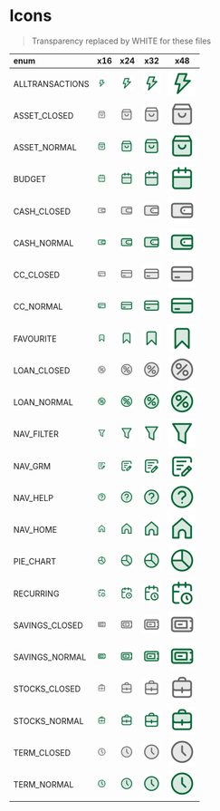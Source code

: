 # Icons

> Transparency replaced by WHITE for these files

enum | x16 | x24 | x32 | x48
:-- | --- | --- | --- | ---
ALLTRANSACTIONS | <img src="ALLTRANSACTIONS.svg" width="16">  | <img src="ALLTRANSACTIONS.svg" width="24">  | <img src="ALLTRANSACTIONS.svg" width="32">  | <img src="ALLTRANSACTIONS.svg" width="48"> 
ASSET_CLOSED | <img src="ASSET_CLOSED.svg" width="16">  | <img src="ASSET_CLOSED.svg" width="24">  | <img src="ASSET_CLOSED.svg" width="32">  | <img src="ASSET_CLOSED.svg" width="48"> 
ASSET_NORMAL | <img src="ASSET_NORMAL.svg" width="16">  | <img src="ASSET_NORMAL.svg" width="24">  | <img src="ASSET_NORMAL.svg" width="32">  | <img src="ASSET_NORMAL.svg" width="48"> 
BUDGET | <img src="BUDGET.svg" width="16">  | <img src="BUDGET.svg" width="24">  | <img src="BUDGET.svg" width="32">  | <img src="BUDGET.svg" width="48"> 
CASH_CLOSED | <img src="CASH_CLOSED.svg" width="16">  | <img src="CASH_CLOSED.svg" width="24">  | <img src="CASH_CLOSED.svg" width="32">  | <img src="CASH_CLOSED.svg" width="48"> 
CASH_NORMAL | <img src="CASH_NORMAL.svg" width="16">  | <img src="CASH_NORMAL.svg" width="24">  | <img src="CASH_NORMAL.svg" width="32">  | <img src="CASH_NORMAL.svg" width="48"> 
CC_CLOSED | <img src="CC_CLOSED.svg" width="16">  | <img src="CC_CLOSED.svg" width="24">  | <img src="CC_CLOSED.svg" width="32">  | <img src="CC_CLOSED.svg" width="48"> 
CC_NORMAL | <img src="CC_NORMAL.svg" width="16">  | <img src="CC_NORMAL.svg" width="24">  | <img src="CC_NORMAL.svg" width="32">  | <img src="CC_NORMAL.svg" width="48"> 
FAVOURITE | <img src="FAVOURITE.svg" width="16">  | <img src="FAVOURITE.svg" width="24">  | <img src="FAVOURITE.svg" width="32">  | <img src="FAVOURITE.svg" width="48"> 
LOAN_CLOSED | <img src="LOAN_CLOSED.svg" width="16">  | <img src="LOAN_CLOSED.svg" width="24">  | <img src="LOAN_CLOSED.svg" width="32">  | <img src="LOAN_CLOSED.svg" width="48"> 
LOAN_NORMAL | <img src="LOAN_NORMAL.svg" width="16">  | <img src="LOAN_NORMAL.svg" width="24">  | <img src="LOAN_NORMAL.svg" width="32">  | <img src="LOAN_NORMAL.svg" width="48"> 
NAV_FILTER | <img src="NAV_FILTER.svg" width="16">  | <img src="NAV_FILTER.svg" width="24">  | <img src="NAV_FILTER.svg" width="32">  | <img src="NAV_FILTER.svg" width="48"> 
NAV_GRM | <img src="NAV_GRM.svg" width="16">  | <img src="NAV_GRM.svg" width="24">  | <img src="NAV_GRM.svg" width="32">  | <img src="NAV_GRM.svg" width="48"> 
NAV_HELP | <img src="NAV_HELP.svg" width="16">  | <img src="NAV_HELP.svg" width="24">  | <img src="NAV_HELP.svg" width="32">  | <img src="NAV_HELP.svg" width="48"> 
NAV_HOME | <img src="NAV_HOME.svg" width="16">  | <img src="NAV_HOME.svg" width="24">  | <img src="NAV_HOME.svg" width="32">  | <img src="NAV_HOME.svg" width="48"> 
PIE_CHART | <img src="PIE_CHART.svg" width="16">  | <img src="PIE_CHART.svg" width="24">  | <img src="PIE_CHART.svg" width="32">  | <img src="PIE_CHART.svg" width="48"> 
RECURRING | <img src="RECURRING.svg" width="16">  | <img src="RECURRING.svg" width="24">  | <img src="RECURRING.svg" width="32">  | <img src="RECURRING.svg" width="48"> 
SAVINGS_CLOSED | <img src="SAVINGS_CLOSED.svg" width="16">  | <img src="SAVINGS_CLOSED.svg" width="24">  | <img src="SAVINGS_CLOSED.svg" width="32">  | <img src="SAVINGS_CLOSED.svg" width="48"> 
SAVINGS_NORMAL | <img src="SAVINGS_NORMAL.svg" width="16">  | <img src="SAVINGS_NORMAL.svg" width="24">  | <img src="SAVINGS_NORMAL.svg" width="32">  | <img src="SAVINGS_NORMAL.svg" width="48"> 
STOCKS_CLOSED | <img src="STOCKS_CLOSED.svg" width="16">  | <img src="STOCKS_CLOSED.svg" width="24">  | <img src="STOCKS_CLOSED.svg" width="32">  | <img src="STOCKS_CLOSED.svg" width="48"> 
STOCKS_NORMAL | <img src="STOCKS_NORMAL.svg" width="16">  | <img src="STOCKS_NORMAL.svg" width="24">  | <img src="STOCKS_NORMAL.svg" width="32">  | <img src="STOCKS_NORMAL.svg" width="48"> 
TERM_CLOSED | <img src="TERM_CLOSED.svg" width="16">  | <img src="TERM_CLOSED.svg" width="24">  | <img src="TERM_CLOSED.svg" width="32">  | <img src="TERM_CLOSED.svg" width="48"> 
TERM_NORMAL | <img src="TERM_NORMAL.svg" width="16">  | <img src="TERM_NORMAL.svg" width="24">  | <img src="TERM_NORMAL.svg" width="32">  | <img src="TERM_NORMAL.svg" width="48"> 
